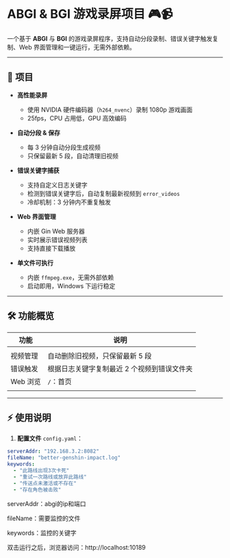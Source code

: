 # ABGI & BGI 游戏录屏项目 🎮📹

一个基于 **ABGI** 与 **BGI** 的游戏录屏程序，支持自动分段录制、错误关键字触发复制、Web 界面管理和一键运行，无需外部依赖。  

---

## 🌟 项目

- **高性能录屏**  
  - 使用 NVIDIA 硬件编码器（`h264_nvenc`）录制 1080p 游戏画面  
  - 25fps，CPU 占用低，GPU 高效编码  

- **自动分段 & 保存**  
  - 每 3 分钟自动分段生成视频  
  - 只保留最新 5 段，自动清理旧视频  

- **错误关键字捕获**  
  - 支持自定义日志关键字  
  - 检测到错误关键字后，自动复制最新视频到 `error_videos`  
  - 冷却机制：3 分钟内不重复触发  

- **Web 界面管理**  
  - 内嵌 Gin Web 服务器  
  - 实时展示错误视频列表  
  - 支持直接下载播放  

- **单文件可执行**  
  - 内嵌 `ffmpeg.exe`，无需外部依赖  
  - 启动即用，Windows 下运行稳定  

---

## 🛠 功能概览

| 功能 | 说明 |
|------|------|
|          |                                             |
| 视频管理 | 自动删除旧视频，只保留最新 5 段 |
| 错误触发 | 根据日志关键字复制最近 2 个视频到错误文件夹 |
| Web 浏览 | `/`：首页 |
|  |                                             |

---

## ⚡ 使用说明

1. **配置文件** `config.yaml`：

```yaml
serverAddr: "192.168.3.2:8082"
fileName: "better-genshin-impact.log"
keywords:
  - "此路线出现3次卡死"
  - "重试一次路线或放弃此路线"
  - "传送点未激活或不存在"
  - "存在角色被击败"

```

serverAddr：abgi的ip和端口

fileName：需要监控的文件

keywords：监控的关键字

双击运行之后，浏览器访问：http://localhost:10189
